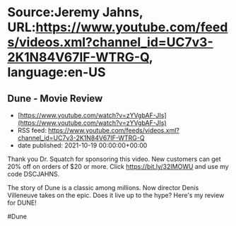 # Source:Jeremy Jahns, URL:https://www.youtube.com/feeds/videos.xml?channel_id=UC7v3-2K1N84V67IF-WTRG-Q, language:en-US

## Dune - Movie Review
 - [https://www.youtube.com/watch?v=zYVgbAF-JIs](https://www.youtube.com/watch?v=zYVgbAF-JIs)
 - RSS feed: https://www.youtube.com/feeds/videos.xml?channel_id=UC7v3-2K1N84V67IF-WTRG-Q
 - date published: 2021-10-19 00:00:00+00:00

Thank you Dr. Squatch for sponsoring this video. New customers can get 20% off on orders of $20 or more.  Click https://bit.ly/32IMOWU  and use my code DSCJAHNS.

The story of Dune is a classic among millions. Now director Denis Villeneuve takes on the epic. Does it live up to the hype? Here's my review for DUNE!

#Dune

